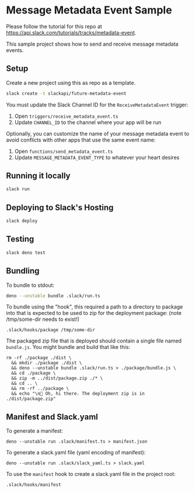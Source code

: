 # Message Metadata Event Sample

Please follow the tutorial for this repo at https://api.slack.com/tutorials/tracks/metadata-event.

This sample project shows how to send and receive message metadata events.

## Setup

Create a new project using this as repo as a template.

```bash
slack create -t slackapi/future-metadata-event 
```

You must update the Slack Channel ID for the `ReceiveMetadataEvent` trigger:
1. Open `triggers/receive_metadata_event.ts`
1. Update `CHANNEL_ID` to the channel where your app will be run

Optionally, you can customize the name of your message metadata event to avoid conflicts with other apps that use the same event name:
1. Open `functions/send_metadata_event.ts`
1. Update `MESSAGE_METADATA_EVENT_TYPE` to whatever your heart desires

## Running it locally

```bash
slack run
```

## Deploying to Slack's Hosting

```bash
slack deploy
```

## Testing

```bash
slack deno test
```

## Bundling
To bundle to stdout:

```bash
deno --unstable bundle .slack/run.ts
```

To bundle using the "hook", this required a path to a directory to package into that is expected to be used to zip for the deployment package:
(note /tmp/some-dir needs to exist!)
```
.slack/hooks/package /tmp/some-dir
```

The packaged zip file that is deployed should contain a single file named `bundle.js`. You might bundle and build that like this:
```
rm -rf ./package ./dist \
  && mkdir ./package ./dist \
  && deno --unstable bundle .slack/run.ts > ./package/bundle.js \
  && cd ./package \
  && zip -m ../dist/package.zip ./* \
  && cd .. \
  && rm -rf ../package \
  && echo "\n👋 Oh, hi there. The deployment zip is in ./dist/package.zip"
```

## Manifest and Slack.yaml
To generate a manifest:
```
deno --unstable run .slack/manifest.ts > manifest.json
```

To generate a slack.yaml file (yaml encoding of manifest):
```
deno --unstable run .slack/slack_yaml.ts > slack.yaml
```

To use the `manifest` hook to create a slack.yaml file in the project root:
```
.slack/hooks/manifest
```
